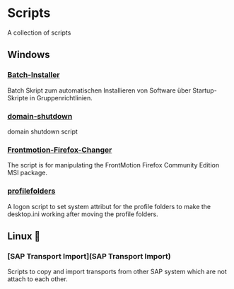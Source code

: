# Scripts

A collection of scripts


## Windows


### [Batch-Installer](Batch-Installer)

Batch Skript zum automatischen Installieren von Software über Startup-Skripte in Gruppenrichtlinien.


### [domain-shutdown](domain-shutdown)

domain shutdown script


### [Frontmotion-Firefox-Changer](Frontmotion-Firefox-Changer)

The script is for manipulating the FrontMotion Firefox Community Edition MSI package.


### [profilefolders](profilefolders) 

A logon script to set system attribut for the profile folders to make the desktop.ini working after moving the profile folders.

## Linux 🐧

### [SAP Transport Import](SAP Transport Import)

Scripts to copy and import transports from other SAP system which are not attach to each other.

